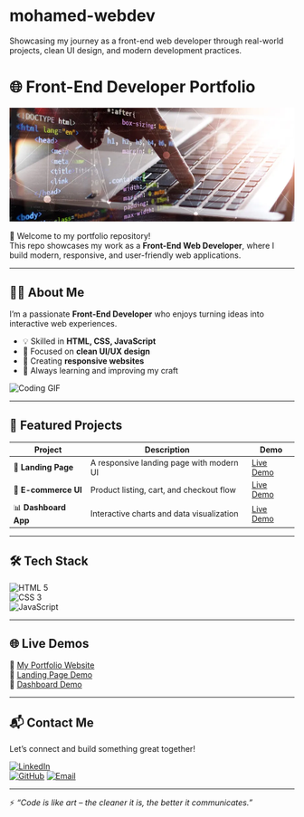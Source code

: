 # mohamed-webdev
Showcasing my journey as a front-end web developer through real-world projects, clean UI design, and modern development practices.
# 🌐 Front-End Developer Portfolio  

![Banner](assests/Banner.png) 

🚀 Welcome to my portfolio repository!  
This repo showcases my work as a **Front-End Web Developer**, where I build modern, responsive, and user-friendly web applications.  

---

## 👨‍💻 About Me  
I’m a passionate **Front-End Developer** who enjoys turning ideas into interactive web experiences.  

- 💡 Skilled in **HTML, CSS, JavaScript**  
- 🎨 Focused on **clean UI/UX design**  
- 📱 Creating **responsive websites**  
- 🚀 Always learning and improving my craft  

![Coding GIF](https://media.giphy.com/media/qgQUggAC3Pfv687qPC/giphy.gif)  

---

## 📂 Featured Projects  

| Project | Description | Demo |
|---------|-------------|------|
| 🎯 **Landing Page** | A responsive landing page with modern UI | [Live Demo](https://mohammed-004del.github.io/mohamed-webdev-project-1/) |
| 🛒 **E-commerce UI** | Product listing, cart, and checkout flow | [Live Demo](#) |
| 📊 **Dashboard App** | Interactive charts and data visualization | [Live Demo](#) |

---

## 🛠️ Tech Stack  

![HTML 5](https://img.shields.io/badge/-HTML5-E34F26?logo=html5&logoColor=white&style=for-the-badge)  
![CSS 3](https://img.shields.io/badge/-CSS3-1572B6?logo=css3&logoColor=white&style=for-the-badge)  
![JavaScript](https://img.shields.io/badge/-JavaScript-F7DF1E?logo=javascript&logoColor=black&style=for-the-badge)  

---

## 🌐 Live Demos  
🔗 [My Portfolio Website](#)  
🔗 [Landing Page Demo](https://mohammed-004del.github.io/mohamed-webdev-project-1/)  
🔗 [Dashboard Demo](#)  

---

## 📬 Contact Me  
Let’s connect and build something great together!  

[![LinkedIn](https://img.shields.io/badge/LinkedIn-0077B5?logo=linkedin&logoColor=white&style=for-the-badge)](https://www.linkedin.com/in/mohammed-mahmood-7327b0301)  
[![GitHub](https://img.shields.io/badge/GitHub-100000?logo=github&logoColor=white&style=for-the-badge)](https://github.com/Mohammed-004del/mohamed-webdev)
[![Email](https://img.shields.io/badge/Email-D14836?logo=gmail&logoColor=white&style=for-the-badge)](mailto:MohammedMahmoodHamed004@gmail.com)

---

⚡ *“Code is like art – the cleaner it is, the better it communicates.”*  
